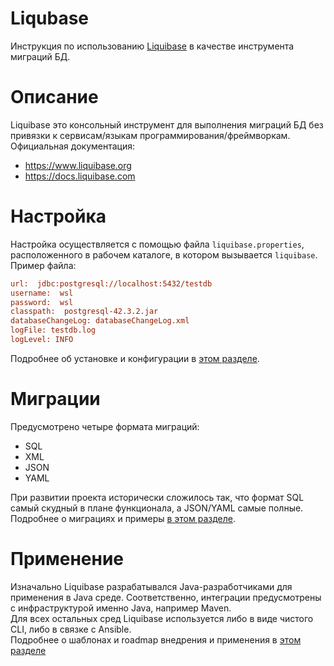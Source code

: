 # Liqubase

Инструкция по использованию [Liquibase](https://www.liquibase.org) в качестве инструмента миграций БД.

# Описание

Liquibase это консольный инструмент для выполнения миграций БД без привязки к сервисам/языкам программирования/фреймворкам.<br/>
Официальная документация: 
- https://www.liquibase.org
- https://docs.liquibase.com

# Настройка

Настройка осуществляется с помощью файла `liquibase.properties`, расположенного в рабочем каталоге, в котором вызывается `liquibase`. <br/>
Пример файла:
```ini
url:  jdbc:postgresql://localhost:5432/testdb
username:  wsl  
password:  wsl 
classpath:  postgresql-42.3.2.jar
databaseChangeLog: databaseChangeLog.xml
logFile: testdb.log
logLevel: INFO
```

Подробнее об установке и конфигурации в [этом разделе](./config.md).

# Миграции

Предусмотрено четыре формата миграций:

- SQL
- XML
- JSON
- YAML

При развитии проекта исторически сложилось так, что формат SQL самый скудный в плане функционала, а JSON/YAML самые полные.<br/>
Подробнее о миграциях и примеры [в этом разделе](./migrations/migrations.md).

# Применение

Изначально Liquibase разрабатывался Java-разработчиками для применения в Java среде. Соответственно, интеграции предусмотрены с инфраструктурой именно Java, например Maven. <br/>
Для всех остальных сред Liquibase используется либо в виде чистого CLI, либо в связке с Ansible.<br/>
Подробнее о шаблонах и roadmap внедрения и применения в [этом разделе](./using/using.md)

